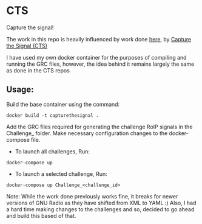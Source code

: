 # CTS

Capture the signal!

The work in this repo is heavily influenced by work done <a href="https://github.com/capturethesignal/cts-backend">here</a>, by <a href="https://github.com/capturethesignal/">Capture the Signal (CTS)</a>

I have used my own docker container for the purposes of compiling and running the GRC files, however, the idea behind it remains largely the same as done in the CTS repos

## Usage:

Build the base container using the command:

```
docker build -t capturethesignal .
```

Add the GRC files required for generating the challenge RoIP signals in the Challenge_<challenge id> folder.
Make necessary configuration changes to the docker-compose file. 

* To launch all challenges, Run: 

```
docker-compose up
```

* To launch a selected challenge, Run:

```
docker-compose up Challenge_<challenge_id>
```

Note: While the work done previously works fine, it breaks for newer versions of GNU Radio as they have shifted from XML to YAML :) Also, I had a hard time making changes to the challenges and so, decided to go ahead and build this based of that.
